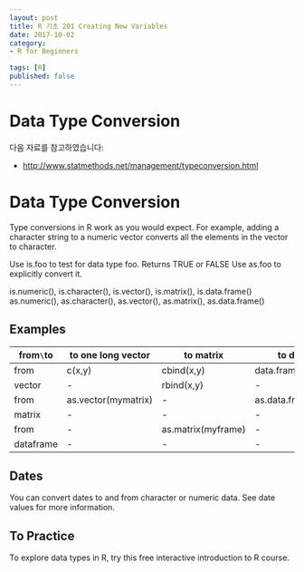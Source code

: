 ```yaml
---
layout: post  
title: R 기초 201 Creating New Variables  
date: 2017-10-02  
category:
- R for Beginners  

tags: [R]  
published: false  
---
```


# Data Type Conversion

다음 자료를 참고하였습니다:  
- http://www.statmethods.net/management/typeconversion.html

# Data Type Conversion

Type conversions in R work as you would expect. For example, adding a character string to a numeric vector converts all the elements in the vector to character.

Use is.foo to test for data type foo. Returns TRUE or FALSE
Use as.foo to explicitly convert it.

is.numeric(), is.character(), is.vector(), is.matrix(), is.data.frame()
as.numeric(), as.character(), as.vector(), as.matrix(), as.data.frame()

## Examples

from`\`to | to one long vector  | to matrix          | to data frame
----------|---------------------|--------------------|-----------------------
from      | c(x,y)              | cbind(x,y)         | data.frame(x,y)
vector    | -                   | rbind(x,y)         | -
from      | as.vector(mymatrix) | -                  | as.data.frame(mymatrix)
matrix    | -                   | -                  | -                        
from      | -                   | as.matrix(myframe) | -
dataframe | -                   | -                  | -

## Dates

You can convert dates to and from character or numeric data. See date values for more information.

## To Practice

To explore data types in R, try this free interactive introduction to R course.
